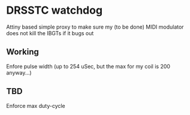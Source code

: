 # DRSSTC watchdog

Attiny based simple proxy to make sure my (to be done) MIDI modulator does not kill the IBGTs if it bugs out

## Working

Enfore pulse width (up to 254 uSec, but the max for my coil is 200 anyway...)


## TBD

Enforce max duty-cycle

